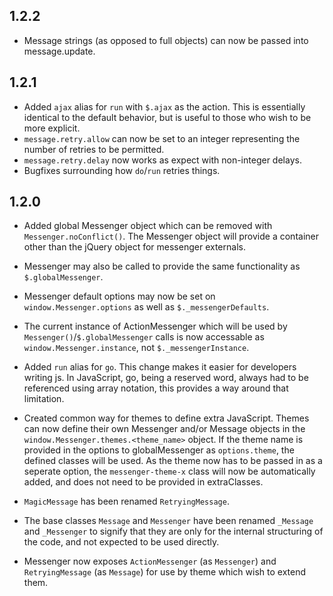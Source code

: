 1.2.2
-----

- Message strings (as opposed to full objects) can now be passed into message.update.

1.2.1
-----

- Added `ajax` alias for `run` with `$.ajax` as the action.  This is essentially identical
  to the default behavior, but is useful to those who wish to be more explicit.
- `message.retry.allow` can now be set to an integer representing the number of retries
  to be permitted.
- `message.retry.delay` now works as expect with non-integer delays.
- Bugfixes surrounding how `do`/`run` retries things.

1.2.0
-----

- Added global Messenger object which can be removed with `Messenger.noConflict()`.  The
  Messenger object will provide a container other than the jQuery object for messenger
  externals.

- Messenger may also be called to provide the same functionality as `$.globalMessenger`.

- Messenger default options may now be set on `window.Messenger.options` as well as
  `$._messengerDefaults`.

- The current instance of ActionMessenger which will be used by `Messenger()`/`$.globalMessenger`
  calls is now accessable as `window.Messenger.instance`, not `$._messengerInstance`.

- Added `run` alias for `go`.  This change makes it easier for developers writing js. 
  In JavaScript, go, being a reserved word, always had to be referenced using array
  notation, this provides a way around that limitation.

- Created common way for themes to define extra JavaScript.  Themes can now define their
  own Messenger and/or Message objects in the `window.Messenger.themes.<theme_name>` object.
  If the theme name is provided in the options to globalMessenger as `options.theme`, the 
  defined classes will be used.  As the theme now has to be passed in as a seperate option, the
  `messenger-theme-x` class will now be automatically added, and does not need to be
  provided in extraClasses.

- `MagicMessage` has been renamed `RetryingMessage`.

- The base classes `Message` and `Messenger` have been renamed `_Message` and `_Messenger` to
  signify that they are only for the internal structuring of the code, and not expected
  to be used directly.

- Messenger now exposes `ActionMessenger` (as `Messenger`) and `RetryingMessage` (as `Message`) for
  use by theme which wish to extend them.
